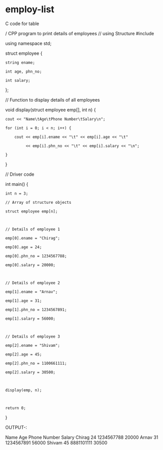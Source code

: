 # employ-list
C code for table

/ CPP program to print details of employees 
// using Structure 
#include <iostream> 

using namespace std; 

  

struct employee { 

    string ename; 

    int age, phn_no; 

    int salary; 
}; 

  
// Function to display details of all employees 

void display(struct employee emp[], int n) 
{ 

    cout << "Name\tAge\tPhone Number\tSalary\n"; 

    for (int i = 0; i < n; i++) { 

        cout << emp[i].ename << "\t" << emp[i].age << "\t"

             << emp[i].phn_no << "\t" << emp[i].salary << "\n"; 

    } 
} 

  
// Driver code 

int main() 
{ 

    int n = 3; 

    // Array of structure objects 

    struct employee emp[n]; 

  

    // Details of employee 1 

    emp[0].ename = "Chirag"; 

    emp[0].age = 24; 

    emp[0].phn_no = 1234567788; 

    emp[0].salary = 20000; 

  

    // Details of employee 2 

    emp[1].ename = "Arnav"; 

    emp[1].age = 31; 

    emp[1].phn_no = 1234567891; 

    emp[1].salary = 56000; 

  

    // Details of employee 3 

    emp[2].ename = "Shivam"; 

    emp[2].age = 45; 

    emp[2].phn_no = 1100661111; 

    emp[2].salary = 30500; 

  

    display(emp, n); 

  

    return 0; 
} 

OUTPUT-: 

Name     Age    Phone Number   Salary
Chirag   24     1234567788      20000
Arnav    31     1234567891      56000
Shivam   45     8881101111      30500
